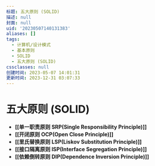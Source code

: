 ```yaml
---
标题: 五大原则 (SOLID)
描述: null
封面: null
uid: '20230507140131383'
aliases: []
tags:
  - 计算机/设计模式
  - 基本原则
  - SOLID
  - 五大原则 (SOLID)
cssclasses: null
创建时间: 2023-05-07 14:01:31
更新时间: 2023-12-31 03:07:33
---
```


# 五大原则 (SOLID)

- **[[单一职责原则 SRP(Single Responsibility Principle)]]**
- **[[开闭原则 OCP(Open Close Principle)]]**
- **[[里氏替换原则 LSP(Liskov Substitution Principle)]]**
- **[[接口隔离原则 ISP(Interface Segregation Principle)]]**
- **[[依赖倒转原则 DIP(Dependence Inversion Principle)]]**
